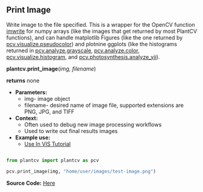 ## Print Image

Write image to the file specified. This is a wrapper for the OpenCV function [imwrite](http://docs.opencv.org/modules/highgui/doc/reading_and_writing_images_and_video.html)
for numpy arrays (like the images that get returned by most PlantCV functions), and can handle matplotlib Figures (like the one returned by [pcv.visualize.pseudocolor](visualize_pseudocolor.md)) 
and plotnine ggplots (like the histograms returned in [pcv.analyze.grayscale](analyze_grayscale.md), 
[pcv.analyze.color](analyze_color2.md), [pcv.visualize.histogram](visualize_histogram.md),
 and [pcv.photosynthesis.analyze_yii](photosynthesis_analyze_yii.md)).

**plantcv.print_image**(*img, filename*)

**returns** none

- **Parameters:**
    - img- image object
    - filename- desired name of image file, supported extensions are PNG, JPG, and TIFF
- **Context:**
    - Often used to debug new image processing workflows
    - Used to write out final results images  
- **Example use:**
    - [Use In VIS Tutorial](tutorials/vis_tutorial.md)  

```python

from plantcv import plantcv as pcv

pcv.print_image(img, "home/user/images/test-image.png")

```

**Source Code:** [Here](https://github.com/danforthcenter/plantcv/blob/main/plantcv/plantcv/print_image.py)

